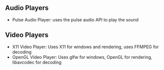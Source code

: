 ## Audio Players
* Pulse Audio Player: uses the pulse audio API to play the sound

## Video Players
* X11 Video Player: Uses X11 for windows and rendering, uses FFMPEG for decoding
* OpenGL Video Player: Uses glfw for windows, OpenGL for rendering, libavcodec for decoding